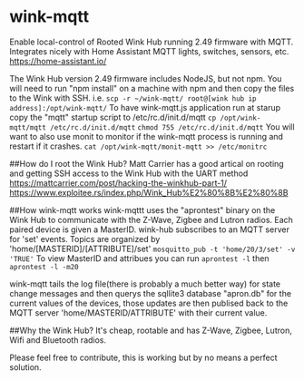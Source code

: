 # wink-mqtt
Enable local-control of Rooted Wink Hub running 2.49 firmware with MQTT. Integrates nicely with Home Assistant MQTT lights, switches, sensors, etc. https://home-assistant.io/

The Wink Hub version 2.49 firmware includes NodeJS, but not npm. You will need to run "npm install" on a machine with npm and then copy the files to the Wink with SSH. i.e. 
```scp -r ~/wink-mqtt/ root@[wink hub ip address]:/opt/wink-mqtt/```
To have wink-mqtt.js application run at starup copy the "mqtt" startup script to /etc/rc.d/init.d/mqtt ```cp /opt/wink-mqtt/mqtt /etc/rc.d/init.d/mqtt```
```chmod 755 /etc/rc.d/init.d/mqtt```
You will want to also use monit to monitor if the wink-mqtt process is running and restart if it crashes. ```cat /opt/wink-mqtt/monit-mqtt >> /etc/monitrc```

##How do I root the Wink Hub?
Matt Carrier has a good artical on rooting and getting SSH access to the Wink Hub with the UART method https://mattcarrier.com/post/hacking-the-winkhub-part-1/
https://www.exploitee.rs/index.php/Wink_Hub%E2%80%8B%E2%80%8B

##How wink-mqtt works
wink-mqttt uses the "aprontest" binary on the Wink Hub to communicate with the Z-Wave, Zigbee and Lutron radios. Each paired device is given a MasterID. wink-hub subscribes to an MQTT server for 'set' events. Topics are organized by 'home/[MASTERID]/[ATTRIBUTE]/set' ```mosquitto_pub -t 'home/20/3/set' -v 'TRUE'```
To view MasterID and attribues you can run ```aprontest -l``` then ```aprontest -l -m20```

wink-mqtt tails the log file(there is probably a much better way) for state change messages and then querys the sqllite3 database "apron.db" for the current values of the devices, those updates are then publised back to the MQTT server 'home/MASTERID/ATTRIBUTE' with their current value.

##Why the Wink Hub?
It's cheap, rootable and has Z-Wave, Zigbee, Lutron, Wifi and Bluetooth radios.

Please feel free to contribute, this is working but by no means a perfect solution.
